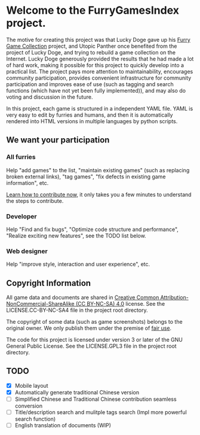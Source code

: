 # Welcome to the FurryGamesIndex project.

The motive for creating this project was that Lucky Doge gave up his [Furry Game Collection](https://doge.im/recommend/kemono-games.html) project, and Utopic Panther once benefited from the project of Lucky Doge, and trying to rebuild a game collection on the Internet. Lucky Doge generously provided the results that he had made a lot of hard work, making it possible for this project to quickly develop into a practical list. The project pays more attention to maintainability, encourages community participation, provides convenient infrastructure for community participation and improves ease of use (such as tagging and search functions (which have not yet been fully implemented)), and may also do voting and discussion in the future.

In this project, each game is structured in a independent YAML file. YAML is very easy to edit by furries and humans, and then it is automatically rendered into HTML versions in multiple languages by python scripts.

## We want your participation

### All furries

Help "add games" to the list, "maintain existing games" (such as replacing broken external links), "tag games", "fix defects in existing game information", etc.

[Learn how to contribute now](https://github.com/FurryGamesIndex/games/blob/master/doc/Contribute.en.md), it only takes you a few minutes to understand the steps to contribute.

### Developer

Help "Find and fix bugs", "Optimize code structure and performance", "Realize exciting new features", see the TODO list below.

### Web designer

Help "improve style, interaction and user experience", etc.

## Copyright Information

All game data and documents are shared in [Creative Common Attribution-NonCommercial-ShareAlike (CC BY-NC-SA) 4.0](https://creativecommons.org/licenses/by-nc-sa/4.0/) license. See the LICENSE.CC-BY-NC-SA4 file in the project root directory.

The copyright of some data (such as game screenshots) belongs to the original owner. We only publish them under the premise of [fair use](https://en.wikipedia.org/wiki/Fair_use).

The code for this project is licensed under version 3 or later of the GNU General Public License. See the LICENSE.GPL3 file in the project root directory.

## TODO

- [x] Mobile layout
- [x] Automatically generate traditional Chinese version
- [ ] Simplified Chinese and Traditional Chinese contribution seamless conversion
- [ ] Title/description search and mulitple tags search (Impl more powerful search function)
- [ ] English translation of documents (WIP)
